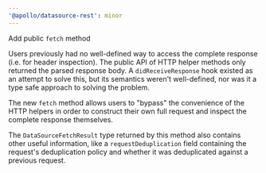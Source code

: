 ```yaml
---
'@apollo/datasource-rest': minor
---
```


Add public `fetch` method

Users previously had no well-defined way to access the complete response (i.e. for header inspection). The public API of HTTP helper methods only returned the parsed response body. A `didReceiveResponse` hook existed as an attempt to solve this, but its semantics weren't well-defined, nor was it a type safe approach to solving the problem.

The new `fetch` method allows users to "bypass" the convenience of the HTTP helpers in order to construct their own full request and inspect the complete response themselves.

The `DataSourceFetchResult` type returned by this method also contains other useful information, like a `requestDeduplication` field containing the request's deduplication policy and whether it was deduplicated against a previous request.
